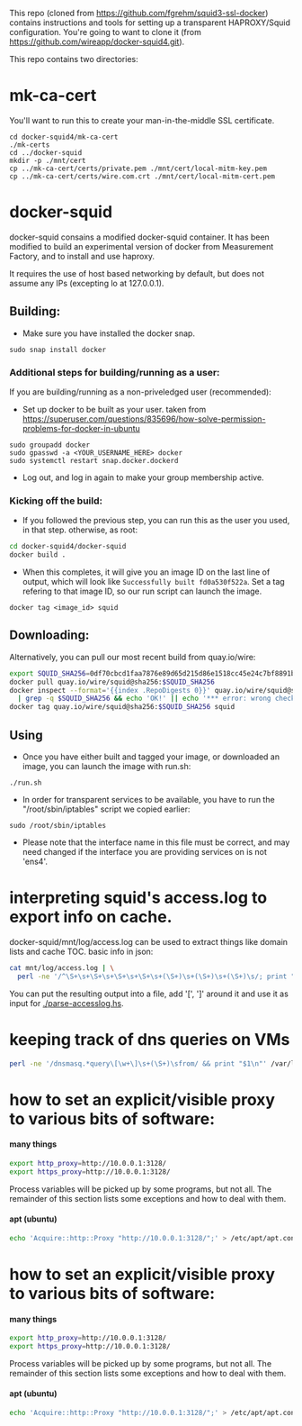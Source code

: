 This repo (cloned from https://github.com/fgrehm/squid3-ssl-docker) contains instructions and tools for setting up a transparent HAPROXY/Squid configuration.
You're going to want to clone it (from https://github.com/wireapp/docker-squid4.git).

This repo contains two directories:

# mk-ca-cert

You'll want to run this to create your man-in-the-middle SSL certificate.
```
cd docker-squid4/mk-ca-cert
./mk-certs
cd ../docker-squid
mkdir -p ./mnt/cert
cp ../mk-ca-cert/certs/private.pem ./mnt/cert/local-mitm-key.pem
cp ../mk-ca-cert/certs/wire.com.crt ./mnt/cert/local-mitm-cert.pem
```

# docker-squid
docker-squid consains a modified docker-squid container. It has been modified to build an experimental version of docker from Measurement Factory, and to install and use haproxy.

It requires the use of host based networking by default, but does not assume any IPs (excepting lo at 127.0.0.1).

## Building:

* Make sure you have installed the docker snap.
```
sudo snap install docker
```

### Additional steps for building/running as a user:
If you are building/running as a non-priveledged user (recommended):

* Set up docker to be built as your user. taken from https://superuser.com/questions/835696/how-solve-permission-problems-for-docker-in-ubuntu

```
sudo groupadd docker
sudo gpasswd -a <YOUR_USERNAME_HERE> docker
sudo systemctl restart snap.docker.dockerd
```

* Log out, and log in again to make your group membership active.

### Kicking off the build:
* If you followed the previous step, you can run this as the user you used, in that step. otherwise, as root:
```sh
cd docker-squid4/docker-squid
docker build .
```

* When this completes, it will give you an image ID on the last line of output, which will look like ```Successfully built fd0a530f522a```. Set a tag refering to that image ID, so our run script can launch the image.
```
docker tag <image_id> squid
```

## Downloading:
Alternatively, you can pull our most recent build from quay.io/wire:

```sh
export SQUID_SHA256=0df70cbcd1faa7876e89d65d215d86e1518cc45e24c7bf8891bc1b57563961fa
docker pull quay.io/wire/squid@sha256:$SQUID_SHA256
docker inspect --format='{{index .RepoDigests 0}}' quay.io/wire/squid@sha256:$SQUID_SHA256 \
  | grep -q $SQUID_SHA256 && echo 'OK!' || echo '*** error: wrong checksum!'
docker tag quay.io/wire/squid@sha256:$SQUID_SHA256 squid
```

## Using

* Once you have either built and tagged your image, or downloaded an image, you can launch the image with run.sh:
```
./run.sh
```

* In order for transparent services to be available, you have to run the "/root/sbin/iptables" script we copied earlier:
```
sudo /root/sbin/iptables
```
* Please note that the interface name in this file must be correct, and may need changed if the interface you are providing services on is not 'ens4'.

# interpreting squid's access.log to export info on cache.

docker-squid/mnt/log/access.log can be used to extract things like
domain lists and cache TOC.  basic info in json:

```bash
cat mnt/log/access.log | \
  perl -ne '/^\S+\s+\S+\s+\S+\s+\S+\s+(\S+)\s+(\S+)\s+(\S+)\s/; print "{\"size\":$1,\"verb\":\"$2\",\"uri\":\"$3\"},\n"'
```

You can put the resulting output into a file, add '[', ']' around it and use it as input for [./parse-accesslog.hs](./parse-accesslog.hs).


# keeping track of dns queries on VMs

```bash
perl -ne '/dnsmasq.*query\[\w+\]\s+(\S+)\sfrom/ && print "$1\n"' /var/log/syslog | sort | uniq
```

# how to set an explicit/visible proxy to various bits of software:

#### many things

```sh
export http_proxy=http://10.0.0.1:3128/
export https_proxy=http://10.0.0.1:3128/
```

Process variables will be picked up by some programs, but not all.
The remainder of this section lists some exceptions and how to deal
with them.

#### apt (ubuntu)

```sh
echo 'Acquire::http::Proxy "http://10.0.0.1:3128/";' > /etc/apt/apt.conf.d/10proxy
```


# how to set an explicit/visible proxy to various bits of software:

#### many things

```sh
export http_proxy=http://10.0.0.1:3128/
export https_proxy=http://10.0.0.1:3128/
```

Process variables will be picked up by some programs, but not all.
The remainder of this section lists some exceptions and how to deal
with them.

#### apt (ubuntu)

```sh
echo 'Acquire::http::Proxy "http://10.0.0.1:3128/";' > /etc/apt/apt.conf.d/10proxy
```
